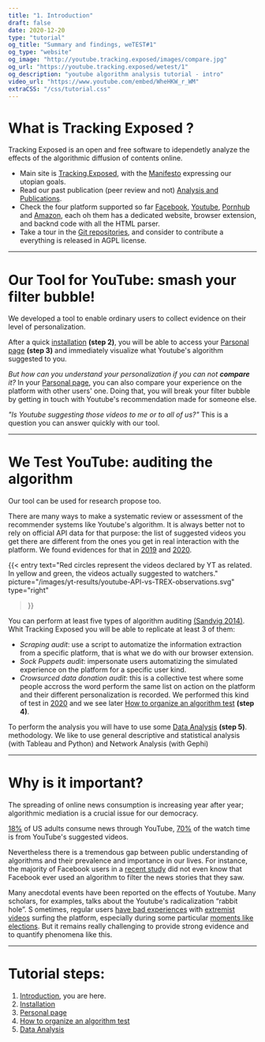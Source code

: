 ```yaml
---
title: "1. Introduction"
draft: false
date: 2020-12-20 
type: "tutorial"
og_title: "Summary and findings, weTEST#1"
og_type: "website"
og_image: "http://youtube.tracking.exposed/images/compare.jpg" 
og_url: "https://youtube.tracking.exposed/wetest/1"
og_description: "youtube algorithm analysis tutorial - intro"
video_url: "https://www.youtube.com/embed/WheHKW_r_WM"
extraCSS: "/css/tutorial.css"
---
```


# What is Tracking Exposed ?

Tracking Exposed is an open and free software to idependetly analyze the effects of the algorithmic diffusion of contents online. 

- Main site is [Tracking.Exposed](https://tracking.exposed), with the [Manifesto](https://tracking.exposed/manifesto/) expressing our utopian goals.
- Read our past publication (peer review and not) [Analysis and Publications](https://facebook.tracking.exposed/analysis-and-publications/).
- Check the four platform supported so far [Facebook](https://facebook.tracking.exposed), [Youtube](https://youtube.tracking.exposed), [Pornhub](https://pornhub.tracking.exposed) and [Amazon](https://amazon.tracking.exposed), each oh them has a dedicated website, browser extension, and backnd code with all the HTML parser.
- Take a tour in the [Git repositories](https://github.com/tracking-exposed), and consider to contribute a everything is released in AGPL license.

---

# Our Tool for YouTube: smash your filter bubble!

We developed a tool to enable ordinary users to collect evidence on their level of personalization.

After a quick [installation](/tutorial/2) **(step 2)**, you will be able to access your [Parsonal page](/tutorial/3) **(step 3)** and immediately visualize what Youtube's algorithm suggested to you.

_But how can you understand your personalization if you can not **compare** it?_
In your [Parsonal page](/tutorial/3), you can also compare your experience on the platform with other users' one. Doing that, you will break your filter bubble by getting in touch with Youtube's recommendation made for someone else. 

[comment]: # ( {{<bord-img href="/images/wetest-youtrust.jpg">}} ----> qui ci vorrebbe un immagine che farò prima possibile)

_"Is Youtube suggesting those videos to me or to all of us?"_ This is a question you can answer quickly with our tool.

---

# We Test YouTube: auditing the algorithm 

Our tool can be used for research propose too. 

There are many ways to make a systematic review or assessment of the recommender systems like Youtube's algorithm. It is always better not to rely on official API data for that purpose: the list of suggested videos you get there are different from the ones you get in real interaction with the platform. We found evidences for that in [2019](yhttps://youtube.tracking.exposed/results/) and [2020](https://github.com/tracking-exposed/experiments-data/blob/master/wetest1/YTTREX-crowdsourced%20analysis%20of%20YouTube%E2%80%99s%20recommender%20system%20during%20COVID-19%20pandemic.pdf). 

{{< entry 
    text="Red circles represent the videos declared by YT as related. In yellow and green, the videos actually suggested to watchers." 
    picture="/images/yt-results/youtube-API-vs-TREX-observations.svg" 
    type="right"
>}}

You can perform at least five types of algorithm auditing [(Sandvig 2014)](http://www-personal.umich.edu/~csandvig/research/Auditing%20Algorithms%20--%20Sandvig%20--%20ICA%202014%20Data%20and%20Discrimination%20Preconference.pdf). Whit Tracking Exposed you will be able to replicate at least 3 of them:
- _Scraping audit_: use a script to automatize the information extraction from a specific platform, that is what we do with our browser extension. 
- _Sock Puppets audit_: impersonate users automatizing the simulated experience on the platform for a specific user kind. 
- _Crowsurced data donation audit_: this is a collective test where some people accross the word perform the same list on action on the platform and their different personalization is recorded. We performed this kind of test in [2020](https://github.com/tracking-exposed/experiments-data/blob/master/wetest1/YTTREX-crowdsourced%20analysis%20of%20YouTube%E2%80%99s%20recommender%20system%20during%20COVID-19%20pandemic.pdf)
and we see later [How to organize an algorithm test](/tutorial/4) **(step 4)**.

To perform the analysis you will have to use some [Data Analysis](/tutorial/5) **(step 5)**.
 methodology. We like to use general descriptive and statistical analysis (with Tableau and Python) and Network Analysis (with Gephi)

---

# Why is it important?

The spreading of online news consumption is increasing year after year; algorithmic mediation is a crucial issue for our democracy. 

[18%](https://www.journalism.org/2017/09/07/news-use-across-social-media-platforms-2017/) of US adults consume news through YouTube, [70%](https://www.cnet.com/news/youtube-ces-2018-neal-mohan/) of the watch time is from YouTube's suggested videos.

Nevertheless there is a tremendous gap between public understanding of algorithms and their prevalence and importance in our lives. For instance, the majority of Facebook users in a [recent study](http://cyber.law.harvard.edu/events/luncheon/2014/07/sandvigkarahalios.) did not even know that Facebook ever used an algorithm to filter the news stories that they saw.

Many anecdotal events have been reported on the effects of Youtube. Many scholars, for examples, talks about the Youtube's radicalization “rabbit hole”. S  ometimes, regular users [have bad experiences](https://www.nytimes.com/2018/03/10/opinion/sunday/youtube-politics-radical.html) with [extremist videos](https://www.rightwingwatch.org/report/white-supremacy-figured-out-how-to-become-youtube-famous/) surfing the platform, especially during some particular [moments like elections](https://www.theguardian.com/commentisfree/2016/nov/28/alt-right-online-poison-racist-bigot-sam-harris-milo-yiannopoulos-islamophobia). 
But it remains really challenging to provide strong evidence and to quantify phenomena like this.

---

# Tutorial steps:

1. [Introduction](/tutorial/1), you are here.
2. [Installation](/tutorial/2)
3. [Personal page](/tutorial/3)
4. [How to organize an algorithm test](/tutorial/4)
5. [Data Analysis](/tutorial/5)
